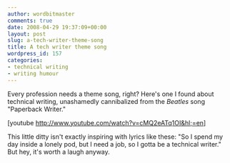 ```yaml
---
author: wordbitmaster
comments: true
date: 2008-04-29 19:37:09+00:00
layout: post
slug: a-tech-writer-theme-song
title: A tech writer theme song
wordpress_id: 157
categories:
- technical writing
- writing humour
---
```


Every profession needs a theme song, right? Here's one I found about technical writing, unashamedly cannibalized from the _Beatles_ song "Paperback Writer."

[youtube http://www.youtube.com/watch?v=cMQ2eATq1OI&hl;=en]  

This little ditty isn't exactly inspiring with lyrics like these: "So I spend my day inside a lonely pod, but I need a job, so I gotta be a technical writer." But hey, it's worth a laugh anyway. 
